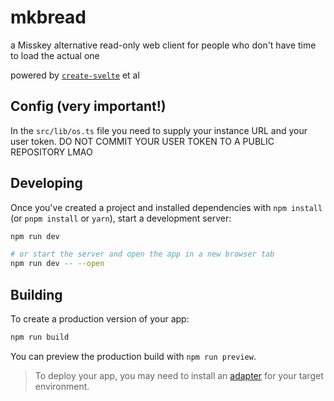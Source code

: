 # mkbread

a Misskey alternative read-only web client for people who don't have time to load the actual one

powered by [`create-svelte`](https://github.com/sveltejs/kit/tree/master/packages/create-svelte) et al

## Config (very important!)

In the `src/lib/os.ts` file you need to supply your instance URL and your user token. DO NOT COMMIT YOUR USER TOKEN TO A PUBLIC REPOSITORY LMAO

## Developing

Once you've created a project and installed dependencies with `npm install` (or `pnpm install` or `yarn`), start a development server:

```bash
npm run dev

# or start the server and open the app in a new browser tab
npm run dev -- --open
```

## Building

To create a production version of your app:

```bash
npm run build
```

You can preview the production build with `npm run preview`.

> To deploy your app, you may need to install an [adapter](https://kit.svelte.dev/docs/adapters) for your target environment.
